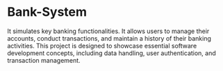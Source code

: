 # Bank-System
It simulates key banking functionalities. It allows users to manage their accounts, conduct transactions, and maintain a history of their banking activities. This project is designed to showcase essential software development concepts, including data handling, user authentication, and transaction management.
